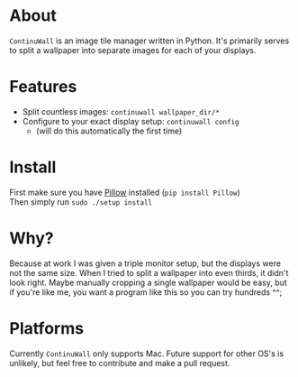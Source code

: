 # About
`ContinuWall` is an image tile manager written in Python. It's primarily serves to split a wallpaper into separate images for each of your displays.

# Features
- Split countless images: `continuwall wallpaper_dir/*`
- Configure to your exact display setup: `continuwall config`
    - (will do this automatically the first time)

# Install
First make sure you have [Pillow](https://pillow.readthedocs.io/en/latest/installation.html#basic-installation) installed (`pip install Pillow`)  
Then simply run `sudo ./setup install`

# Why?
Because at work I was given a triple monitor setup, but the displays were not the same size. When I tried to split a wallpaper into even thirds, it didn't look right. Maybe manually cropping a single wallpaper would be easy, but if you're like me, you want a program like this so you can try hundreds ^^;

# Platforms
Currently `ContinuWall` only supports Mac. Future support for other OS's is unlikely, but feel free to contribute and make a pull request.
